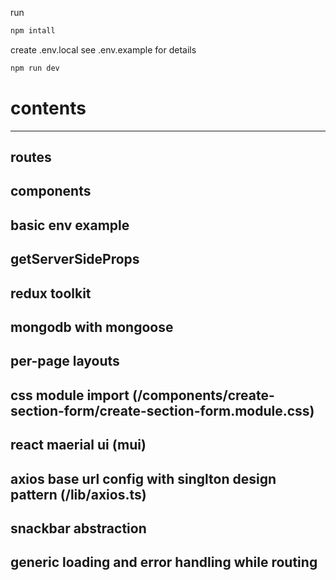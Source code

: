 run
```bash
npm intall
```

create .env.local
see .env.example for details
```bash
npm run dev
```

# contents
------------
## routes
## components
## basic env example
## getServerSideProps
## redux toolkit
## mongodb with mongoose
## per-page layouts
## css module import (/components/create-section-form/create-section-form.module.css)
## react maerial ui (mui)
## axios base url config with singlton design pattern (/lib/axios.ts)
## snackbar abstraction
## generic loading and error handling while routing